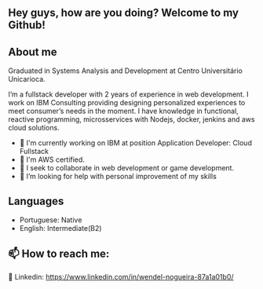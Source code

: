 ## Hey guys, how are you doing? Welcome to my Github!


## About me

Graduated in Systems Analysis and Development at Centro Universitário Unicarioca.

I’m a fullstack developer with 2 years of experience in web development. I work on IBM Consulting providing designing personalized experiences to meet consumer’s needs in the moment. I have knowledge in functional, reactive programming, microsservices with Nodejs, docker, jenkins and aws cloud solutions.

- 🔭 I'm currently working on IBM at position Application Developer: Cloud Fullstack
- 🌱 I'm AWS certified.
- 👯 I seek to collaborate in web development or game development.
- 🤔 I’m looking for help with personal improvement of my skills

## Languages

- Portuguese: Native
- English: Intermediate(B2)


## 📫 How to reach me:

:busts_in_silhouette: Linkedin: https://www.linkedin.com/in/wendel-nogueira-87a1a01b0/
